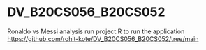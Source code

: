 # DV_B20CS056_B20CS052
Ronaldo vs Messi analysis
run project.R to run the application
https://github.com/rohit-kote/DV_B20CS056_B20CS052/tree/main
